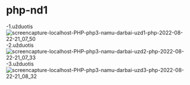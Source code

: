 # php-nd1
-1.užduotis 
![screencapture-localhost-PHP-php3-namu-darbai-uzd1-php-2022-08-22-21_07_50](https://user-images.githubusercontent.com/106965421/185989801-1e2b1f17-f4d9-434b-a2de-bc0f1adcaa32.png)
-2.užduotis![screencapture-localhost-PHP-php3-namu-darbai-uzd2-php-2022-08-22-21_07_33](https://user-images.githubusercontent.com/106965421/185989865-62e85104-cec1-4fbe-a70e-90b2a6bac8d4.png)
-3.užduotis ![screencapture-localhost-PHP-php3-namu-darbai-uzd3-php-2022-08-22-21_08_32](https://user-images.githubusercontent.com/106965421/185989914-dd11f489-9105-44a7-a991-1c5a03c25018.png)
